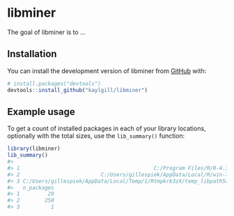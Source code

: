 
<!-- README.md is generated from README.Rmd. Please edit that file -->

# libminer

<!-- badges: start -->
<!-- badges: end -->

The goal of libminer is to …

## Installation

You can install the development version of libminer from
[GitHub](https://github.com/) with:

``` r
# install.packages("devtools")
devtools::install_github("kaylgill/libminer")
```

## Example usage

To get a count of installed packages in each of your library locations,
optionally with the total sizes, use the `lib_summary()` function:

``` r
library(libminer)
lib_summary()
#>                                                                        Library
#> 1                                           C:/Program Files/R/R-4.3.1/library
#> 2                          C:/Users/gillespiek/AppData/Local/R/win-library/4.3
#> 3 C:/Users/gillespiek/AppData/Local/Temp/1/Rtmpkrk3zX/temp_libpath5a082ad33bb6
#>   n_packages
#> 1         29
#> 2        250
#> 3          1
```
